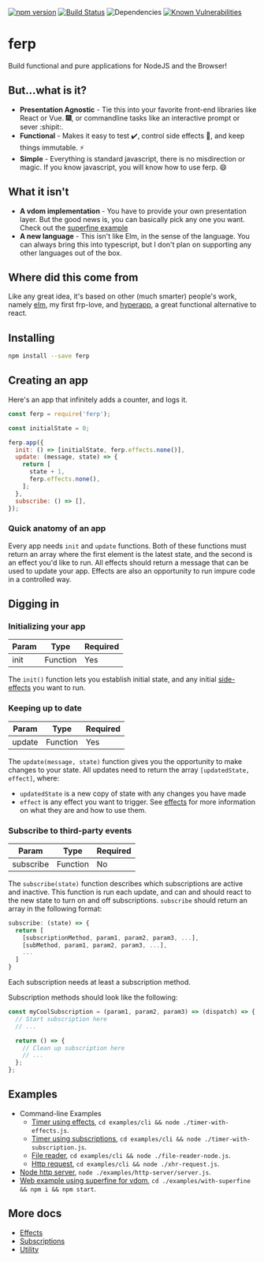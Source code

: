 [![npm version](https://badge.fury.io/js/ferp.svg)](https://badge.fury.io/js/ferp)
[![Build Status](https://travis-ci.org/mrozbarry/ferp.svg?branch=master)](https://travis-ci.org/mrozbarry/ferp)
![Dependencies](https://david-dm.org/mrozbarry/ferp.svg)
[![Known Vulnerabilities](https://snyk.io/test/github/mrozbarry/ferp/badge.svg)](https://snyk.io/test/github/mrozbarry/ferp)

# ferp

Build functional and pure applications for NodeJS and the Browser!

## But...what is it?

 - **Presentation Agnostic** - Tie this into your favorite front-end libraries like React or Vue. :fireworks:, or commandline tasks like an interactive prompt or sever :shipit:.
 - **Functional** - Makes it easy to test :heavy_check_mark:, control side effects :imp:, and keep things immutable. :zap:
 - **Simple** - Everything is standard javascript, there is no misdirection or magic. If you know javascript, you will know how to use ferp. :smile:

## What it isn't

 - **A vdom implementation** - You have to provide your own presentation layer. But the good news is, you can basically pick any one you want. Check out the [superfine example](./examples/with-superfine)
 - **A new language** - This isn't like Elm, in the sense of the language. You can always bring this into typescript, but I don't plan on supporting any other languages out of the box.

## Where did this come from

Like any great idea, it's based on other (much smarter) people's work, namely
[elm](https://elm-lang.org/), my first frp-love, and
[hyperapp](https://github.com/hyperapp/hyperapp), a great functional alternative to react.

## Installing

```bash
npm install --save ferp
```

## Creating an app

Here's an app that infinitely adds a counter, and logs it.

```javascript
const ferp = require('ferp');

const initialState = 0;

ferp.app({
  init: () => [initialState, ferp.effects.none()],
  update: (message, state) => {
    return [
      state + 1,
      ferp.effects.none(),
    ];
  },
  subscribe: () => [],
});
```

### Quick anatomy of an app

Every app needs `init` and `update` functions.
Both of these functions must return an array where the first element is the latest state, and the second is an effect you'd like to run.
All effects should return a message that can be used to update your app.
Effects are also an opportunity to run impure code in a controlled way.

## Digging in

### Initializing your app

| Param    | Type     | Required |
| -------- | -------- | -------- |
| init     | Function | Yes      |

The `init()` function lets you establish initial state, and any initial [side-effects](https://wikipedia.org/wiki/Side_effect_(computer_science)) you want to run.

### Keeping up to date

| Param    | Type     | Required |
| -------- | -------- | -------- |
| update   | Function | Yes      |

The `update(message, state)` function gives you the opportunity to make changes to your state.
All updates need to return the array `[updatedState, effect]`, where:

 - `updatedState` is a new copy of state with any changes you have made
 - `effect` is any effect you want to trigger. See [effects](./src/effects/README.md) for more information on what they are and how to use them.

### Subscribe to third-party events

| Param         | Type     | Required |
| ------------- | -------- | -------- |
| subscribe     | Function | No       |

The `subscribe(state)` function describes which subscriptions are active and inactive.
This function is run each update, and can and should react to the new state to turn on and off subscriptions.
`subscribe` should return an array in the following format:

```javascript
subscribe: (state) => {
  return [
    [subscriptionMethod, param1, param2, param3, ...],
    [subMethod, param1, param2, param3, ...],
    ...
  ]
}
```

Each subscription needs at least a subscription method.

Subscription methods should look like the following:

```javascript
const myCoolSubscription = (param1, param2, param3) => (dispatch) => {
  // Start subscription here
  // ...

  return () => {
    // Clean up subscription here
    // ...
  };
};
```

## Examples

 - Command-line Examples
   - [Timer using effects](./examples/cli/timer-with-effects.js), `cd examples/cli && node ./timer-with-effects.js`.
   - [Timer using subscriptions](./examples/cli/timer-with-subscription), `cd examples/cli && node ./timer-with-subscription.js`.
   - [File reader](./examples/cli/file-reader-node.js), `cd examples/cli && node ./file-reader-node.js`.
   - [Http request](./examples/cli/xhr-request.js), `cd examples/cli && node ./xhr-request.js`.
 - [Node http server](./examples/http-server), `node ./examples/http-server/server.js`.
 - [Web example using superfine for vdom](./examples/with-serverfine), `cd ./examples/with-superfine && npm i && npm start`.

## More docs

 - [Effects](./src/effects/README.md)
 - [Subscriptions](./src/subscriptions/README.md)
 - [Utility](./src/util/README.md)
